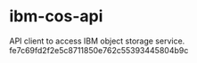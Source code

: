 # ibm-cos-api
API client to access IBM object storage service.
fe7c69fd2f2e5c8711850e762c55393445804b9c
